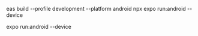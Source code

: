 eas build --profile development --platform android
npx expo run:android --device

expo run:android --device